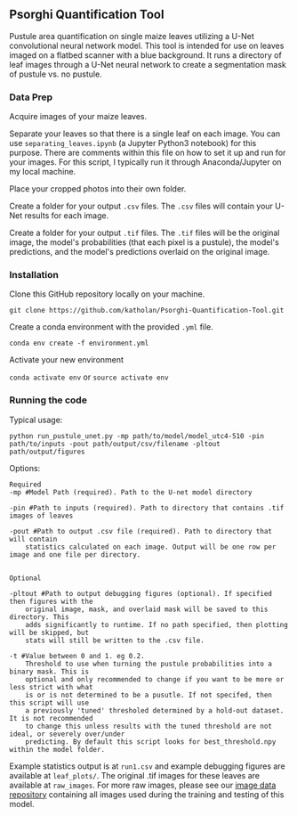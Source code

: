 ## Psorghi Quantification Tool

Pustule area quantification on single maize leaves utilizing a U-Net convolutional neural network model. This tool is intended for use on leaves imaged on a flatbed scanner with a blue background. It runs a directory of leaf images through a U-Net neural network to create a segmentation mask of pustule vs. no pustule.

### Data Prep

Acquire images of your maize leaves.

Separate your leaves so that there is a single leaf on each image. You can use `separating_leaves.ipynb` (a Jupyter Python3 notebook) for this purpose. There are comments within this file on how to set it up and run for your images. For this script, I typically run it through Anaconda/Jupyter on my local machine.

Place your cropped photos into their own folder.

Create a folder for your output `.csv` files. The `.csv` files will contain your U-Net results for each image.

Create a folder for your output `.tif` files. The `.tif` files will be the original image, the model's probabilities (that each pixel is a pustule), the model's predictions, and the model's predictions overlaid on the original image.

### Installation

Clone this GitHub repository locally on your machine.

```git clone https://github.com/katholan/Psorghi-Quantification-Tool.git```

Create a conda environment with the provided `.yml` file.

```conda env create -f environment.yml```

Activate your new environment

```conda activate env``` or ```source activate env```

### Running the code

Typical usage:

```python run_pustule_unet.py -mp path/to/model/model_utc4-510 -pin path/to/inputs -pout path/output/csv/filename -pltout path/output/figures```

Options:

    Required
    -mp #Model Path (required). Path to the U-net model directory

    -pin #Path to inputs (required). Path to directory that contains .tif images of leaves

    -pout #Path to output .csv file (required). Path to directory that will contain
        statistics calculated on each image. Output will be one row per image and one file per directory.


    Optional
    
    -pltout #Path to output debugging figures (optional). If specified then figures with the
        original image, mask, and overlaid mask will be saved to this directory. This
        adds significantly to runtime. If no path specified, then plotting will be skipped, but
        stats will still be written to the .csv file.
        
    -t #Value between 0 and 1. eg 0.2.
        Threshold to use when turning the pustule probabilities into a binary mask. This is
        optional and only recommended to change if you want to be more or less strict with what
        is or is not determined to be a pusutle. If not specifed, then this script will use
        a previously 'tuned' thresholed determined by a hold-out dataset. It is not recommended
        to change this unless results with the tuned threshold are not ideal, or severely over/under
        predicting. By default this script looks for best_threshold.npy within the model folder.


Example statistics output is at `run1.csv` and example debugging figures are available at `leaf_plots/`. The original .tif images for these leaves are available at `raw_images`. For more raw images, please see our [image data repository](https://doi.org/10.25380/iastate.23669328) containing all images used during the training and testing of this model.
